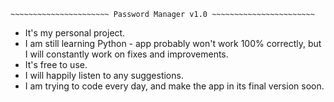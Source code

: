 ~~~~~~~~~~~~~~~~~~~~~~~~~~~~~~~~~~~~~~~~~~~~~~~~~~~~~~~~~~~~~~~~~~~~
~~~~~~~~~~~~~~~~~~~~~~ Password Manager v1.0 ~~~~~~~~~~~~~~~~~~~~~~~
~~~~~~~~~~~~~~~~~~~~~~~~~~~~~~~~~~~~~~~~~~~~~~~~~~~~~~~~~~~~~~~~~~~~

- It's my personal project.
- I am still learning Python - app probably won't work 100% correctly, but I will constantly work on fixes and improvements.
- It's free to use.
- I will happily listen to any suggestions.
- I am trying to code every day, and make the app in its final version soon.
~~~~~~~~~~~~~~~~~~~~~~~~~~~~~~~~~~~~~~~~~~~~~~~~~~~~~~~~~~~~~~~~~~~~
